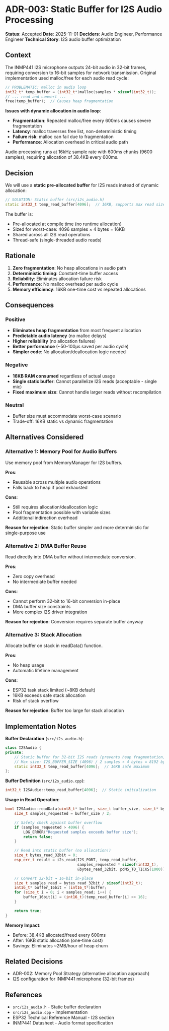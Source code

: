 # ADR-003: Static Buffer for I2S Audio Processing

**Status**: Accepted
**Date**: 2025-11-01
**Deciders**: Audio Engineer, Performance Engineer
**Technical Story**: I2S audio buffer optimization

## Context

The INMP441 I2S microphone outputs 24-bit audio in 32-bit frames, requiring conversion to 16-bit samples for network transmission. Original implementation used malloc/free for each audio read cycle:

```cpp
// PROBLEMATIC: malloc in audio loop
int32_t* temp_buffer = (int32_t*)malloc(samples * sizeof(int32_t));
// ... read and convert ...
free(temp_buffer);  // Causes heap fragmentation
```

**Issues with dynamic allocation in audio loop**:
- **Fragmentation**: Repeated malloc/free every 600ms causes severe fragmentation
- **Latency**: malloc traverses free list, non-deterministic timing
- **Failure risk**: malloc can fail due to fragmentation
- **Performance**: Allocation overhead in critical audio path

Audio processing runs at 16kHz sample rate with 600ms chunks (9600 samples), requiring allocation of 38.4KB every 600ms.

## Decision

We will use a **static pre-allocated buffer** for I2S reads instead of dynamic allocation:

```cpp
// SOLUTION: Static buffer (src/i2s_audio.h)
static int32_t temp_read_buffer[4096];  // 16KB, supports max read size
```

The buffer is:
- Pre-allocated at compile time (no runtime allocation)
- Sized for worst-case: 4096 samples × 4 bytes = 16KB
- Shared across all I2S read operations
- Thread-safe (single-threaded audio reads)

## Rationale

1. **Zero fragmentation**: No heap allocations in audio path
2. **Deterministic timing**: Constant-time buffer access
3. **Reliability**: Eliminates allocation failure risk
4. **Performance**: No malloc overhead per audio cycle
5. **Memory efficiency**: 16KB one-time cost vs repeated allocations

## Consequences

### Positive

- **Eliminates heap fragmentation** from most frequent allocation
- **Predictable audio latency** (no malloc delays)
- **Higher reliability** (no allocation failures)
- **Better performance** (~50-100μs saved per audio cycle)
- **Simpler code**: No allocation/deallocation logic needed

### Negative

- **16KB RAM consumed** regardless of actual usage
- **Single static buffer**: Cannot parallelize I2S reads (acceptable - single mic)
- **Fixed maximum size**: Cannot handle larger reads without recompilation

### Neutral

- Buffer size must accommodate worst-case scenario
- Trade-off: 16KB static vs dynamic fragmentation

## Alternatives Considered

### Alternative 1: Memory Pool for Audio Buffers

Use memory pool from MemoryManager for I2S buffers.

**Pros**:
- Reusable across multiple audio operations
- Falls back to heap if pool exhausted

**Cons**:
- Still requires allocation/deallocation logic
- Pool fragmentation possible with variable sizes
- Additional indirection overhead

**Reason for rejection**: Static buffer simpler and more deterministic for single-purpose use

### Alternative 2: DMA Buffer Reuse

Read directly into DMA buffer without intermediate conversion.

**Pros**:
- Zero copy overhead
- No intermediate buffer needed

**Cons**:
- Cannot perform 32-bit to 16-bit conversion in-place
- DMA buffer size constraints
- More complex I2S driver integration

**Reason for rejection**: Conversion requires separate buffer anyway

### Alternative 3: Stack Allocation

Allocate buffer on stack in readData() function.

**Pros**:
- No heap usage
- Automatic lifetime management

**Cons**:
- ESP32 task stack limited (~8KB default)
- 16KB exceeds safe stack allocation
- Risk of stack overflow

**Reason for rejection**: Buffer too large for stack allocation

## Implementation Notes

**Buffer Declaration** (`src/i2s_audio.h`):
```cpp
class I2SAudio {
private:
    // Static buffer for 32-bit I2S reads (prevents heap fragmentation)
    // Max size: I2S_BUFFER_SIZE (4096) / 2 samples × 4 bytes = 8192 bytes
    static int32_t temp_read_buffer[4096];  // 16KB safe maximum
};
```

**Buffer Definition** (`src/i2s_audio.cpp`):
```cpp
int32_t I2SAudio::temp_read_buffer[4096];  // Static initialization
```

**Usage in Read Operation**:
```cpp
bool I2SAudio::readData(uint8_t* buffer, size_t buffer_size, size_t* bytes_read) {
    size_t samples_requested = buffer_size / 2;

    // Safety check against buffer overflow
    if (samples_requested > 4096) {
        LOG_ERROR("Requested samples exceeds buffer size");
        return false;
    }

    // Read into static buffer (no allocation!)
    size_t bytes_read_32bit = 0;
    esp_err_t result = i2s_read(I2S_PORT, temp_read_buffer,
                                samples_requested * sizeof(int32_t),
                                &bytes_read_32bit, pdMS_TO_TICKS(1000));

    // Convert 32-bit → 16-bit in-place
    size_t samples_read = bytes_read_32bit / sizeof(int32_t);
    int16_t* buffer_16bit = (int16_t*)buffer;
    for (size_t i = 0; i < samples_read; i++) {
        buffer_16bit[i] = (int16_t)(temp_read_buffer[i] >> 16);
    }

    return true;
}
```

**Memory Impact**:
- Before: 38.4KB allocated/freed every 600ms
- After: 16KB static allocation (one-time cost)
- Savings: Eliminates ~2MB/hour of heap churn

## Related Decisions

- ADR-002: Memory Pool Strategy (alternative allocation approach)
- I2S configuration for INMP441 microphone (32-bit frames)

## References

- `src/i2s_audio.h` - Static buffer declaration
- `src/i2s_audio.cpp` - Implementation
- ESP32 Technical Reference Manual - I2S section
- INMP441 Datasheet - Audio format specification
